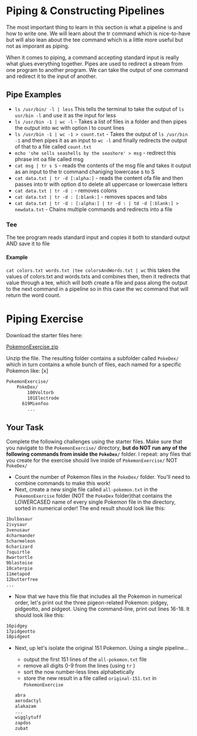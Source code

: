 
# Piping & Constructing Pipelines
The most important thing to learn in this section is what a pipeline is and how to write one.
We will learn about the tr command which is nice-to-have but will also lean about the tee command which is a little more useful but not as imporant as piping.

When it comes to piping, a command accepting standard input is really what glues everything together.
Pipes are used to redirect a stream from one program to another program. We can take the output of one command and redirect it to the input of another.

## Pipe Examples
- `ls /usr/bin/ -l | less` This tells the terminal to take the output of `ls usr/bin -l` and use it as the input for less
- `ls /usr/bin -1 | wc -l` - Takes a list of files in a folder and then pipes the output into wc with option l to count lines
- `ls /usr/bin -1 | wc -1 > count.txt` - Takes the output of `ls /usr/bin -1` and then pipes it as an input to `wc -l` and finally redirects the output of that to a file called `count.txt`
- `echo 'she sells seashells by the seashore' > msg` - redirect this phrase int oa file called msg
- `cat msg | tr s S` - reads the contents of the msg file and takes it output as an input to the tr command chaniging lowercase s to S 
- `cat data.txt | tr -d [:alpha:]` - reads the content ofa file and then passes into tr with option d to delete all uppercase or lowercase letters
- `cat data.txt | tr -d :` - removes colons
- `cat data.txt | tr -d : [:blank:]` - removes spaces and tabs
- `cat data.txt | tr -d : [:alpha:] | tr -d : | td -d [:blank:] > newdata.txt` - Chains multiple commands and redirects into a file

### Tee
The tee program reads standard input and copies it both to standard output AND save it to file 
#### Example
`cat colors.txt words.txt |tee colorsAndWords.txt | wc` this takes the values of colors.txt and words.txts and combines then, then it redirects that value through a tee, which will both create a file and pass along the output to the next command in a pipeline so in this case the wc command that will return the word count.

# Piping Exercise

Download the starter files here: 

[PokemonExercise.zip](https://s3-us-west-2.amazonaws.com/secure.notion-static.com/65520ea7-129d-4e78-9719-69bfbb7c66e0/PokemonExercise.zip)

Unzip the file.  The resulting folder contains a subfolder called `PokeDex/` which in turn contains a whole bunch of files, each named for a specific Pokemon like: [x]

```bash
PokemonExercise/
	PokeDex/
		100Voltorb
		101Electrode
	  619Mienfoo
		...
```

## Your Task

Complete the following challenges using the starter files.  Make sure that you navigate to the `PokemonExercise/` directory, **but do NOT run any of the following commands from inside the `PokeDex/`** folder.  I repeat: any files that you create for the exercise should live inside of `PokemonExercise/` NOT `PokeDex/`

- Count the number of Pokemon files in the `PokeDex/` folder.  You'll need to combine commands to make this work!
- Next, create a new single file called `all-pokemon.txt` in the `PokemonExercise` folder (NOT the `PokeDex` folder)that contains the LOWERCASED name of every single Pokemon file in the directory, sorted in numerical order!  The end result should look like this:

```bash
1bulbasaur
2ivysaur
3venusaur
4charmander
5charmeleon
6charizard
7squirtle
8wartortle
9blastoise
10caterpie
11metapod
12butterfree
...
```

- Now that we have this file that includes all the Pokemon in numerical order, let's print out the three pigeon-related Pokemon: pidgey, pidgeotto, and pidgeot.  Using the command-line, print out lines 16-18.  It should look like this:

```bash
16pidgey
17pidgeotto
18pidgeot
```

- Next, up let's isolate the original 151 Pokemon.  Using a single pipeline...
    - output the first 151 lines of the `all-pokemon.txt` file
    - remove all digits 0-9 from the lines (using `tr` )
    - sort the now number-less lines alphabetically
    - store the new result in a file called `original-151.txt` in `PokemonExercise`
    
    ```bash
    abra
    aerodactyl
    alakazam
    ...
    wigglytuff
    zapdos
    zubat
    ```

